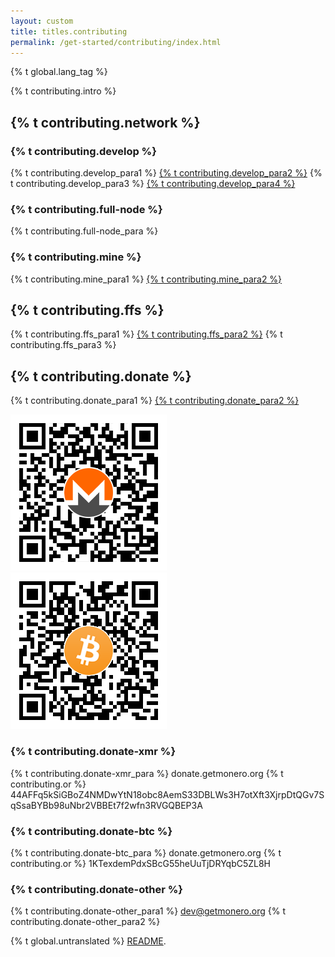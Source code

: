 ```yaml
---
layout: custom
title: titles.contributing
permalink: /get-started/contributing/index.html
---
```

{% t global.lang_tag %}
<div class="text-center container description">
    <p>{% t contributing.intro %}</p>
</div>
<div class="contribute">
    <section class="container">
        <div class="row">         
            <!-- full block-->
            <div class="full col-lg-12 col-md-12 col-sm-12 col-xs-12">
                <div class="info-block text-adapt">
                    <div class="row center-xs">
                        <div class="col">
                            <h2>{% t contributing.network %}</h2>
                        </div>
                    </div>
                    <div class="row start-xs">
                        <h3>{% t contributing.develop %}</h3>
                        <p>{% t contributing.develop_para1 %} <a href="https://github.com/monero-project">{% t contributing.develop_para2 %}</a> {% t contributing.develop_para3 %} <a href="https://github.com/monero-project/monero/issues">{% t contributing.develop_para4 %}</a></p>
                        <h3>{% t contributing.full-node %}</h3>
                        <p>{% t contributing.full-node_para %}</p>
                        <h3>{% t contributing.mine %}</h3>
                        <p>{% t contributing.mine_para1 %} <a href="https://reddit.com/r/MoneroMining">{% t contributing.mine_para2 %}</a></p>
                    </div>
                </div>
            </div>
            <!-- end full block-->
            <!-- full block-->
            <div class="full col-lg-12 col-md-12 col-sm-12 col-xs-12">
                <div class="info-block text-adapt">
                    <div class="row center-xs">
                        <div class="col">
                            <h2>{% t contributing.ffs %}</h2>
                        </div>
                    </div>
                    <div class="row start-xs">
                        <p>{% t contributing.ffs_para1 %} <a href="https://forum.getmonero.org">{% t contributing.ffs_para2 %}</a> {% t contributing.ffs_para3 %}</p>
                    </div>
                </div>
            </div>
            <!-- end full block-->
            <!-- full block-->
            <div class="full col-lg-12 col-md-12 col-sm-12 col-xs-12">
                <div class="info-block text-adapt">
                    <div class="row center-xs">
                        <div class="col">
                            <h2>{% t contributing.donate %}</h2>
                        </div>
                    </div>
                    <div class="row start-xs">
                        <p>{% t contributing.donate_para1 %} <a href="{{site.baseurl}}/community/sponsorships/">{% t contributing.donate_para2 %}</a></p>
                    </div>
                    <div class="row center-xs">
                        <div class="col-lg-6">
                            <img src="/img/donate-monero.png" alt=""/>
                        </div>
                        <div class="col-lg-6">
                            <img src="/img/donate-bitcoin.png" alt=""/>
                        </div>
                    </div>
                    <div class="row start-xs">
                        <div class="col-xs-12">
                            <h3>{% t contributing.donate-xmr %}</h3>
                            <p>{% t contributing.donate-xmr_para %} donate.getmonero.org {% t contributing.or %} 44AFFq5kSiGBoZ4NMDwYtN18obc8AemS33DBLWs3H7otXft3XjrpDtQGv7SqSsaBYBb98uNbr2VBBEt7f2wfn3RVGQBEP3A</p>
                        </div>
                    </div>
                    <div class="row start-xs">
                        <div class="col-xs-12">
                            <h3>{% t contributing.donate-btc %}</h3>
                            <p>{% t contributing.donate-btc_para %} donate.getmonero.org {% t contributing.or %} 1KTexdemPdxSBcG55heUuTjDRYqbC5ZL8H</p>
                        </div>
                    </div>
                    <div class="row start-xs">
                       <div class="col-xs-12">
                            <h3>{% t contributing.donate-other %}</h3>
                            <p>{% t contributing.donate-other_para1 %} <a href="mailto:dev@getmonero.org">dev@getmonero.org</a> {% t contributing.donate-other_para2 %}</p>
                       </div>
                    </div>
                </div>
            </div>
            <!-- full block-->    
        </div>
    </section>
</div>

<div class="untranslated {% t contributing.translated %}">
    <p>{% t global.untranslated %} <a class="untranslated-link" href="https://github.com/monero-project/monero-site/blob/master/README.md">README</a>.</p>
</div>